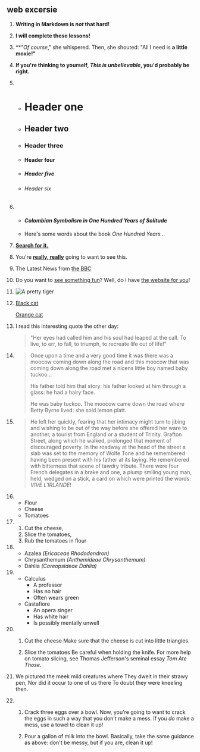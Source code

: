 ## <talha aamir> web excersie 
1. **Writing in Markdown is _not_ that hard!**

2. **I will complete these lessons!**

3. **_"Of course_," she whispered. Then, she shouted: "All I need is **a little moxie!"**

4. **If you're thinking to yourself, _This is unbelievable_, you'd probably be right.**

5. 
   - # Header one
   - ## Header two
   - ### Header three
   - #### Header four
   - ##### Header five
   - ###### Header six

6. 
   - #### _Colombian Symbolism in One Hundred Years of Solitude_
   - Here's some words about the book _One Hundred Years..._

7. **[Search for it.](www.google.com)**

8. You're [**really, really**](www.dailykitten.com) going to want to see this.

9. The Latest News from [the BBC](www.bbc.com/news)

10. Do you want to [see something fun][a fun place]?
    Well, do I have [the website for you][another fun place]!

    [a fun place]: www.zombo.com
    [another fun place]: www.stumbleupon.com

11. ![A pretty tiger](https://upload.wikimedia.org/wikipedia/commons/5/56/Tiger.50.jpg)

12. [Black cat][Black]

    [Orange cat][Orange]

    [Black]: https://upload.wikimedia.org/wikipedia/commons/a/a3/81_INF_DIV_SSI.jpg

    [Orange]: http://icons.iconarchive.com/icons/google/noto-emoji-animals-nature/256/22221-cat-icon.png

14. I read this interesting quote the other day:

    > "Her eyes had called him and his soul had leaped at the call. To live, to err, to fall, to triumph, to recreate life out of life!"

15. 
    > Once upon a time and a very good time it was there was a moocow coming down along the road and this moocow that was coming down along the road met a nicens little boy named baby tuckoo...
    >
    > His father told him that story: his father looked at him through a glass: he had a hairy face.
    >
    > He was baby tuckoo. The moocow came down the road where Betty Byrne lived: she sold lemon platt.

16. 
    > He left her quickly, fearing that her intimacy might turn to jibing and wishing to be out of the way before she offered her ware to another, a tourist from England or a student of Trinity. Grafton Street, along which he walked, prolonged that moment of discouraged poverty. In the roadway at the head of the street a slab was set to the memory of Wolfe Tone and he remembered having been present with his father at its laying. He remembered with bitterness that scene of tawdry tribute. There were four French delegates in a brake and one, a plump smiling young man, held, wedged on a stick, a card on which were printed the words: _VIVE L'IRLANDE_!

17. 
    - Flour
    - Cheese
    - Tomatoes

18. 
    1. Cut the cheese,
    2. Slice the tomatoes,
    3. Rub the tomatoes in flour

19. 
    - Azalea _(Ericaceae Rhododendron)_
    - Chrysanthemum _(Anthemideae Chrysanthemum)_
    - Dahlia _(Coreopsideae Dahlia)_

20. 
    - Calculus
        - A professor
        - Has no hair
        - Often wears green
    - Castafiore
        - An opera singer
        - Has white hair
        - Is possibly mentally unwell

21. 
    1. Cut the cheese
       Make sure that the cheese is cut into little triangles.

    2. Slice the tomatoes
       Be careful when holding the knife.
       For more help on tomato slicing, see Thomas Jefferson's seminal essay _Tom Ate Those_.

22. 
    We pictured the meek mild creatures where
    They dwelt in their strawy pen,
    Nor did it occur to one of us there
    To doubt they were kneeling then.

23. 
    1. Crack three eggs over a bowl.
       Now, you're going to want to crack the eggs in such a way that you don't make a mess.
       If you _do_ make a mess, use a towel to clean it up!

    2. Pour a gallon of milk into the bowl.
       Basically, take the same guidance as above: don't be messy, but if you are, clean it up!

